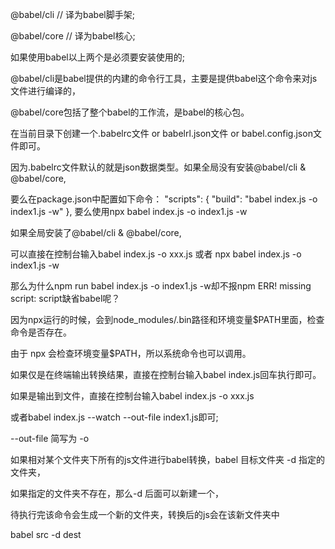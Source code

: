 @babel/cli // 译为babel脚手架;

@babel/core // 译为babel核心;

如果使用babel以上两个是必须要安装使用的;

@babel/cli是babel提供的内建的命令行工具，主要是提供babel这个命令来对js文件进行编译的，

@babel/core包括了整个babel的工作流，是babel的核心包。

在当前目录下创建一个.babelrc文件 or babelrl.json文件 or babel.config.json文件即可。

因为.babelrc文件默认的就是json数据类型。如果全局没有安装@babel/cli & @babel/core,

要么在package.json中配置如下命令：
  "scripts": {
    "build": "babel index.js -o index1.js -w"
  },
要么使用npx babel index.js -o index1.js -w

如果全局安装了@babel/cli & @babel/core,

可以直接在控制台输入babel index.js -o xxx.js 或者 npx babel index.js -o index1.js -w

那么为什么npm run babel index.js -o index1.js -w却不报npm ERR! missing script: script缺省babel呢？

因为npx运行的时候，会到node_modules/.bin路径和环境变量$PATH里面，检查命令是否存在。

由于 npx 会检查环境变量$PATH，所以系统命令也可以调用。

如果仅是在终端输出转换结果，直接在控制台输入babel index.js回车执行即可。

如果是输出到文件，直接在控制台输入babel index.js -o xxx.js

或者babel index.js --watch --out-file index1.js即可;

--out-file 简写为 -o

如果相对某个文件夹下所有的js文件进行babel转换，babel 目标文件夹 -d 指定的文件夹，

如果指定的文件夹不存在，那么-d 后面可以新建一个，

待执行完该命令会生成一个新的文件夹，转换后的js会在该新文件夹中

babel src -d dest